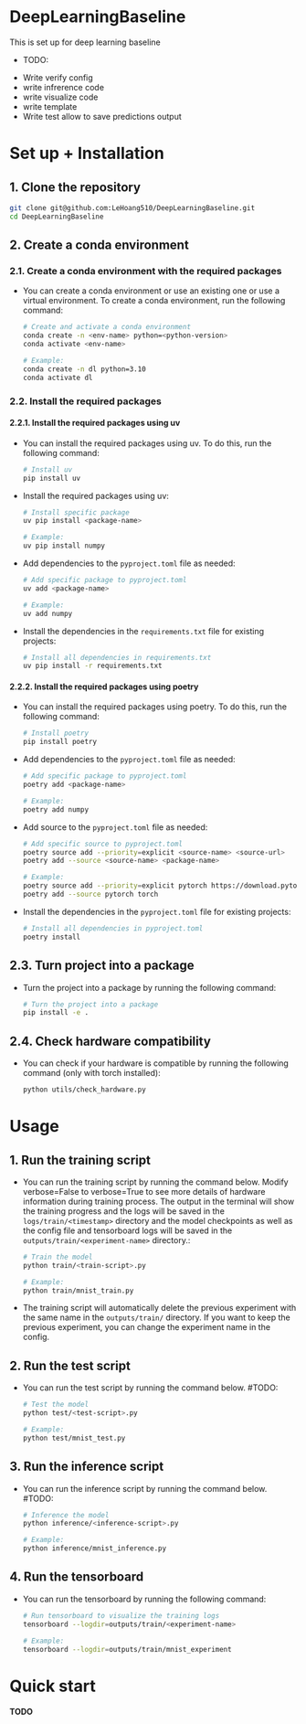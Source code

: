 # DeepLearningBaseline
This is set up for deep learning baseline
- TODO:
+ Write verify config
+ write infrerence code
+ write visualize code
+ write template
+ Write test allow to save predictions output

# Set up + Installation
## 1. Clone the repository

```bash
git clone git@github.com:LeHoang510/DeepLearningBaseline.git
cd DeepLearningBaseline
```
## 2. Create a conda environment

### 2.1. Create a conda environment with the required packages
- You can create a conda environment or use an existing one or use a virtual environment. To create a conda environment, run the following command:
    
    ```bash
    # Create and activate a conda environment
    conda create -n <env-name> python=<python-version>
    conda activate <env-name>

    # Example:
    conda create -n dl python=3.10
    conda activate dl
    ```

### 2.2. Install the required packages

#### 2.2.1. Install the required packages using uv

- You can install the required packages using uv. To do this, run the following command:

    ```bash
    # Install uv
    pip install uv
    ```
- Install the required packages using uv:

    ```bash
    # Install specific package 
    uv pip install <package-name>

    # Example:
    uv pip install numpy
    ```

- Add dependencies to the `pyproject.toml` file as needed:

    ```bash
    # Add specific package to pyproject.toml
    uv add <package-name>

    # Example:
    uv add numpy
    ```
- Install the dependencies in the `requirements.txt` file for existing projects:

    ```bash
    # Install all dependencies in requirements.txt
    uv pip install -r requirements.txt
    ```

#### 2.2.2. Install the required packages using poetry
- You can install the required packages using poetry. To do this, run the following command:

    ```bash
    # Install poetry
    pip install poetry
    ```
- Add dependencies to the `pyproject.toml` file as needed:

    ```bash 
    # Add specific package to pyproject.toml
    poetry add <package-name>

    # Example:
    poetry add numpy
    ```
- Add source to the `pyproject.toml` file as needed:

    ```bash
    # Add specific source to pyproject.toml
    poetry source add --priority=explicit <source-name> <source-url>
    poetry add --source <source-name> <package-name>

    # Example:
    poetry source add --priority=explicit pytorch https://download.pytorch.org/whl/cu118
    poetry add --source pytorch torch
    ```

- Install the dependencies in the `pyproject.toml` file for existing projects:

    ```bash
    # Install all dependencies in pyproject.toml
    poetry install
    ```
## 2.3. Turn project into a package
- Turn the project into a package by running the following command:

    ```bash
    # Turn the project into a package
    pip install -e .
    ```

## 2.4. Check hardware compatibility
- You can check if your hardware is compatible by running the following command (only with torch installed):

    ```bash
    python utils/check_hardware.py
    ```

# Usage
## 1. Run the training script
- You can run the training script by running the command below. Modify verbose=False to verbose=True to see more details of hardware information during training process. The output in the terminal will show the training progress and the logs will be saved in the `logs/train/<timestamp>` directory and the model checkpoints as well as the config file and tensorboard logs will be saved in the `outputs/train/<experiment-name>` directory.:

    ```bash
    # Train the model
    python train/<train-script>.py

    # Example:
    python train/mnist_train.py
    ```

- The training script will automatically delete the previous experiment with the same name in the `outputs/train/` directory. If you want to keep the previous experiment, you can change the experiment name in the config.

## 2. Run the test script
- You can run the test script by running the command below. #TODO:

    ```bash
    # Test the model
    python test/<test-script>.py
    
    # Example:
    python test/mnist_test.py
    ```

## 3. Run the inference script
- You can run the inference script by running the command below. #TODO:

    ```bash
    # Inference the model
    python inference/<inference-script>.py  

    # Example:
    python inference/mnist_inference.py
    ```

## 4. Run the tensorboard
- You can run the tensorboard by running the following command:

    ```bash
    # Run tensorboard to visualize the training logs
    tensorboard --logdir=outputs/train/<experiment-name>

    # Example:
    tensorboard --logdir=outputs/train/mnist_experiment
    ```

# Quick start
#### TODO